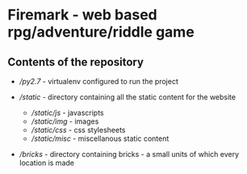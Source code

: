 # Firemark - web based rpg/adventure/riddle game

## Contents of the repository

* */py2.7* - virtualenv configured to run the project

* */static* - directory containing all the static content for the website
    * */static/js* - javascripts
    * */static/img* - images
    * */static/css* - css stylesheets
    * */static/misc* - miscellanous static content

* */bricks* - directory containing bricks - a small units of which every location is made

